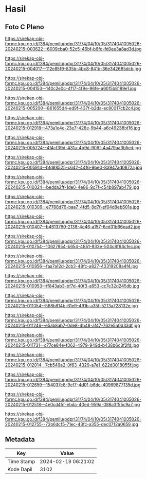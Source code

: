 # Hasil

## Foto C Plano

https://sirekap-obj-formc.kpu.go.id/f384/pemilu/pdpr/31/74/04/10/05/3174041005026-20240215-003622--6009cba0-52c5-46bf-b6fd-fd0ee3a8ad3d.jpg

https://sirekap-obj-formc.kpu.go.id/f384/pemilu/pdpr/31/74/04/10/05/3174041005026-20240215-004017--112e85f9-835b-4bc8-841b-36e342685dcb.jpg

https://sirekap-obj-formc.kpu.go.id/f384/pemilu/pdpr/31/74/04/10/05/3174041005026-20240215-004153--140c2e0c-4f17-4f9e-96fe-a60f5b8189e1.jpg

https://sirekap-obj-formc.kpu.go.id/f384/pemilu/pdpr/31/74/04/10/05/3174041005026-20240215-005200--861655d4-ed9f-437f-b2da-ec80017cb2c4.jpg

https://sirekap-obj-formc.kpu.go.id/f384/pemilu/pdpr/31/74/04/10/05/3174041005026-20240215-012918--473a1e4e-23e7-428e-9b44-a6c49238bf16.jpg

https://sirekap-obj-formc.kpu.go.id/f384/pemilu/pdpr/31/74/04/10/05/3174041005026-20240215-005724--4f4cf39d-431a-4b9d-906f-4a479aa3b5ed.jpg

https://sirekap-obj-formc.kpu.go.id/f384/pemilu/pdpr/31/74/04/10/05/3174041005026-20240215-005914--bfd88525-c642-44f6-9be0-83947ad0872a.jpg

https://sirekap-obj-formc.kpu.go.id/f384/pemilu/pdpr/31/74/04/10/05/3174041005026-20240215-010024--bedda2ff-1de0-4e86-9c7f-c54b897ab479.jpg

https://sirekap-obj-formc.kpu.go.id/f384/pemilu/pdpr/31/74/04/10/05/3174041005026-20240215-010306--e7768d76-baa7-4fd5-8d7f-ef04d8eb601a.jpg

https://sirekap-obj-formc.kpu.go.id/f384/pemilu/pdpr/31/74/04/10/05/3174041005026-20240215-010407--b4613760-2138-4e46-a157-6cd31b66ead2.jpg

https://sirekap-obj-formc.kpu.go.id/f384/pemilu/pdpr/31/74/04/10/05/3174041005026-20240215-010754--10627654-b654-4851-833e-504c8f64c1ec.jpg

https://sirekap-obj-formc.kpu.go.id/f384/pemilu/pdpr/31/74/04/10/05/3174041005026-20240215-010856--faa7a12d-2cb3-48fc-a827-43319208a4f4.jpg

https://sirekap-obj-formc.kpu.go.id/f384/pemilu/pdpr/31/74/04/10/05/3174041005026-20240215-010953--ff843ab3-bf7d-40f3-a653-cc7e32d245db.jpg

https://sirekap-obj-formc.kpu.go.id/f384/pemilu/pdpr/31/74/04/10/05/3174041005026-20240215-011054--588b814b-61e9-491b-a35f-5213a728132e.jpg

https://sirekap-obj-formc.kpu.go.id/f384/pemilu/pdpr/31/74/04/10/05/3174041005026-20240215-011246--e5ab8ab7-0de8-4b48-af47-762e5a0d33df.jpg

https://sirekap-obj-formc.kpu.go.id/f384/pemilu/pdpr/31/74/04/10/05/3174041005026-20240215-011731--c77ce84e-f062-4979-949d-b438b6c3f2fd.jpg

https://sirekap-obj-formc.kpu.go.id/f384/pemilu/pdpr/31/74/04/10/05/3174041005026-20240215-012014--7cb546a2-0f63-4329-a7e1-622d3018055f.jpg

https://sirekap-obj-formc.kpu.go.id/f384/pemilu/pdpr/31/74/04/10/05/3174041005026-20240215-012659--154037c8-9ef7-4d01-b6dc-40969877135d.jpg

https://sirekap-obj-formc.kpu.go.id/f384/pemilu/pdpr/31/74/04/10/05/3174041005026-20240215-012518--4e0cd45f-ebda-40ed-959a-086a3f55c9a7.jpg

https://sirekap-obj-formc.kpu.go.id/f384/pemilu/pdpr/31/74/04/10/05/3174041005026-20240215-012755--73b6dcf5-71ec-43fc-a355-dec0712a0659.jpg


## Metadata

| Key        | Value               |
| ---------- | ------------------- |
| Time Stamp | 2024-02-19 06:21:02 |
| Kode Dapil | 3102                |



